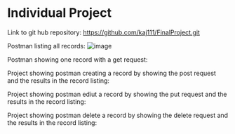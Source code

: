 # Individual Project

Link to git hub repository: https://github.com/kaj111/FinalProject.git

Postman listing all records: 
![image](FinalProject/screenshots/imageone.JPG)

Postman showing one record with a get request: 

Project showing postman creating a record by showing the post request and the results in the record listing: 

Project showing postman ediut a record by showing the put request and the results in the record listing: 

Project showing postman delete a record by showing the delete request and the results in the record listing:

